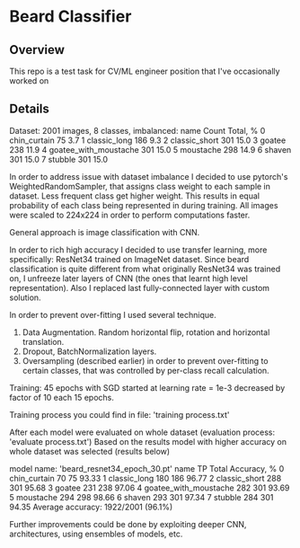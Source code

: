 # Beard Classifier

## Overview

This repo is a test task for CV/ML engineer position that I've occasionally worked on

## Details

Dataset: 2001 images, 8 classes, imbalanced:
	                name    Count	Total, %
0           chin_curtain	75	    3.7
1           classic_long	186	    9.3
2          classic_short	301	    15.0
3                 goatee	238	    11.9
4  goatee_with_moustache	301	    15.0
5              moustache	298	    14.9
6                 shaven	301	    15.0
7                stubble	301	    15.0

In order to address issue with dataset imbalance I decided to use
pytorch's WeightedRandomSampler, that assigns class weight to each sample in
dataset. Less frequent class get higher weight. This results in equal probability of
each class being represented in during training. All images were scaled to 224x224
in order to perform computations faster.

General approach is image classification with CNN.

In order to rich high accuracy I decided to use transfer learning, more specifically:
ResNet34 trained on ImageNet dataset. Since beard classification is quite different
from what originally ResNet34 was trained on, I unfreeze later layers of CNN (the ones
that learnt high level representation). Also I replaced last fully-connected layer
with custom solution.

In order to prevent over-fitting I used several technique.
1. Data Augmentation. Random horizontal flip, rotation and horizontal translation.
2. Dropout, BatchNormalization layers.
3. Oversampling (described earlier) in order to prevent over-fitting to certain classes,
   that was controlled by per-class recall calculation.

Training: 45 epochs with SGD started at learning rate = 1e-3 decreased by factor of 10
each 15 epochs.

Training process you could find in file: 'training process.txt'

After each model were evaluated on whole dataset (evaluation process: 'evaluate process.txt')
Based on the results model with higher accuracy on whole dataset was selected (results below)

model name: 'beard_resnet34_epoch_30.pt'
                    name   TP  Total  Accuracy, %
0           chin_curtain   70     75        93.33
1           classic_long  180    186        96.77
2          classic_short  288    301        95.68
3                 goatee  231    238        97.06
4  goatee_with_moustache  282    301        93.69
5              moustache  294    298        98.66
6                 shaven  293    301        97.34
7                stubble  284    301        94.35
Average accuracy: 1922/2001 (96.1%)

Further improvements could be done by exploiting deeper CNN, architectures, using ensembles of models, etc.
